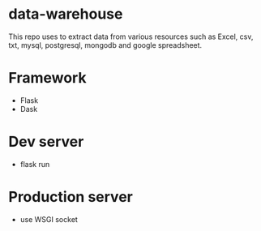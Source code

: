 # data-warehouse

This repo uses to extract data from various resources such as Excel, csv, txt, mysql, postgresql, mongodb and google spreadsheet.  

# Framework 
- Flask 
- Dask 

# Dev server 
- flask run 

# Production server 
- use WSGI socket 


